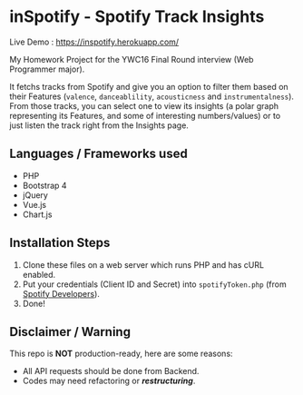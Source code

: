 # inSpotify - Spotify Track Insights
Live Demo : https://inspotify.herokuapp.com/

My Homework Project for the YWC16 Final Round interview (Web Programmer major).  

It fetchs tracks from Spotify and give you an option to filter them based on their Features (`valence`, `danceablility`, `acousticness` and `instrumentalness`).  
From those tracks, you can select one to view its insights (a polar graph representing its Features, and some of interesting numbers/values) or to just listen the track right from the Insights page. 

## Languages / Frameworks used
- PHP
- Bootstrap 4
- jQuery
- Vue.js
- Chart.js

## Installation Steps
1. Clone these files on a web server which runs PHP and has cURL enabled.
2. Put your credentials (Client ID and Secret) into `spotifyToken.php` (from [Spotify Developers](https://developer.spotify.com/dashboard/applications)).
3. Done!

## Disclaimer / Warning
This repo is **NOT** production-ready, here are some reasons:
  - All API requests should be done from Backend.
  - Codes may need refactoring or _**restructuring**_.
 
